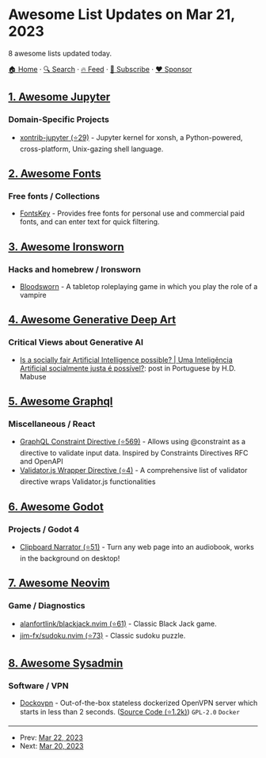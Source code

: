 # Awesome List Updates on Mar 21, 2023

8 awesome lists updated today.

[🏠 Home](/README.md) · [🔍 Search](https://www.trackawesomelist.com/search/) · [🔥 Feed](https://www.trackawesomelist.com/rss.xml) · [📮 Subscribe](https://trackawesomelist.us17.list-manage.com/subscribe?u=d2f0117aa829c83a63ec63c2f&id=36a103854c) · [❤️  Sponsor](https://github.com/sponsors/theowenyoung)



## [1. Awesome Jupyter](/content/markusschanta/awesome-jupyter/README.md)

### Domain-Specific Projects

*   [xontrib-jupyter (⭐29)](https://github.com/xonsh/xontrib-jupyter) - Jupyter kernel for xonsh, a Python-powered, cross-platform, Unix-gazing shell language.

## [2. Awesome Fonts](/content/brabadu/awesome-fonts/README.md)

### Free fonts / Collections

*   [FontsKey](https://www.fontskey.com) - Provides free fonts for personal use and commercial paid fonts, and can enter text for quick filtering.

## [3. Awesome Ironsworn](/content/Billiam/awesome-ironsworn/README.md)

### Hacks and homebrew / Ironsworn

*   [Bloodsworn](https://drive.google.com/file/d/104B93Fw6hpN4Cagr6TtyDvsh4VgHk-5F/view) - A tabletop roleplaying game in which you play the role of a vampire

## [4. Awesome Generative Deep Art](/content/filipecalegario/awesome-generative-deep-art/README.md)

### Critical Views about Generative AI

*   [Is a socially fair Artificial Intelligence possible? | Uma Inteligência Artificial socialmente justa é possível?](https://www.mabuse.art.br/post/uma-intelig%C3%AAncia-artificial-socialmente-justa-%C3%A9-poss%C3%ADvel): post in Portuguese by H.D. Mabuse

## [5. Awesome Graphql](/content/chentsulin/awesome-graphql/README.md)

### Miscellaneous / React

*   [GraphQL Constraint Directive (⭐569)](https://github.com/confuser/graphql-constraint-directive) - Allows using @constraint as a directive to validate input data. Inspired by Constraints Directives RFC and OpenAPI
*   [Validator.js Wrapper Directive (⭐4)](https://github.com/ktutnik/graphql-directive/tree/master/packages/validator) - A comprehensive list of validator directive wraps Validator.js functionalities

## [6. Awesome Godot](/content/godotengine/awesome-godot/README.md)

### Projects / Godot 4

*   [Clipboard Narrator (⭐51)](https://github.com/lesleyrs/clipboard-narrator) - Turn any web page into an audiobook, works in the background on desktop!

## [7. Awesome Neovim](/content/rockerBOO/awesome-neovim/README.md)

### Game / Diagnostics

*   [alanfortlink/blackjack.nvim (⭐61)](https://github.com/alanfortlink/blackjack.nvim) - Classic Black Jack game.
*   [jim-fx/sudoku.nvim (⭐73)](https://github.com/jim-fx/sudoku.nvim) - Classic sudoku puzzle.

## [8. Awesome Sysadmin](/content/awesome-foss/awesome-sysadmin/README.md)

### Software / VPN

*   [Dockovpn](https://dockovpn.io) - Out-of-the-box stateless dockerized OpenVPN server which starts in less than 2 seconds. ([Source Code (⭐1.2k)](https://github.com/dockovpn/dockovpn)) `GPL-2.0` `Docker`

---

- Prev: [Mar 22, 2023](/content/2023/03/22/README.md)
- Next: [Mar 20, 2023](/content/2023/03/20/README.md)